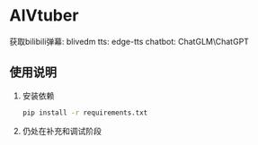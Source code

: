 # AIVtuber

获取bilibili弹幕: blivedm
tts: edge-tts
chatbot: ChatGLM\ChatGPT

## 使用说明


1. 安装依赖

    ```sh
    pip install -r requirements.txt
    ```
2. 仍处在补充和调试阶段